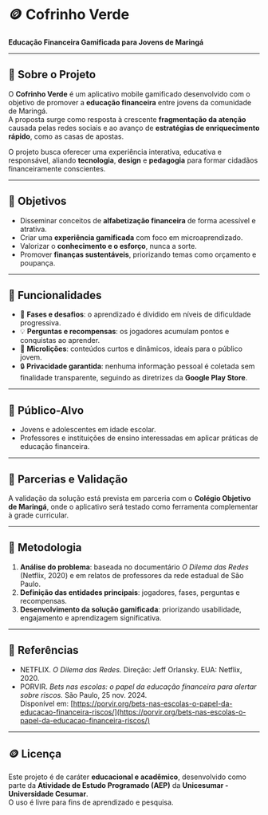 # 🪙 Cofrinho Verde

**Educação Financeira Gamificada para Jovens de Maringá**

---

## 📘 Sobre o Projeto

O **Cofrinho Verde** é um aplicativo mobile gamificado desenvolvido com o objetivo de promover a **educação financeira** entre jovens da comunidade de Maringá.  
A proposta surge como resposta à crescente **fragmentação da atenção** causada pelas redes sociais e ao avanço de **estratégias de enriquecimento rápido**, como as casas de apostas.

O projeto busca oferecer uma experiência interativa, educativa e responsável, aliando **tecnologia**, **design** e **pedagogia** para formar cidadãos financeiramente conscientes.

---

## 🎯 Objetivos

- Disseminar conceitos de **alfabetização financeira** de forma acessível e atrativa.
- Criar uma **experiência gamificada** com foco em microaprendizado.
- Valorizar o **conhecimento e o esforço**, nunca a sorte.
- Promover **finanças sustentáveis**, priorizando temas como orçamento e poupança.

---

## 🧩 Funcionalidades

- 🧠 **Fases e desafios**: o aprendizado é dividido em níveis de dificuldade progressiva.  
- 💡 **Perguntas e recompensas**: os jogadores acumulam pontos e conquistas ao aprender.  
- 📱 **Microlições**: conteúdos curtos e dinâmicos, ideais para o público jovem.  
- 🔒 **Privacidade garantida**: nenhuma informação pessoal é coletada sem finalidade transparente, seguindo as diretrizes da **Google Play Store**.

---

## 👥 Público-Alvo

- Jovens e adolescentes em idade escolar.
- Professores e instituições de ensino interessadas em aplicar práticas de educação financeira.

---

## 🤝 Parcerias e Validação

A validação da solução está prevista em parceria com o **Colégio Objetivo de Maringá**, onde o aplicativo será testado como ferramenta complementar à grade curricular.

---

## 🧭 Metodologia

1. **Análise do problema**: baseada no documentário *O Dilema das Redes* (Netflix, 2020) e em relatos de professores da rede estadual de São Paulo.  
2. **Definição das entidades principais**: jogadores, fases, perguntas e recompensas.  
3. **Desenvolvimento da solução gamificada**: priorizando usabilidade, engajamento e aprendizagem significativa.  

---

## 🧾 Referências

- NETFLIX. *O Dilema das Redes.* Direção: Jeff Orlansky. EUA: Netflix, 2020.  
- PORVIR. *Bets nas escolas: o papel da educação financeira para alertar sobre riscos.* São Paulo, 25 nov. 2024.  
  Disponível em: [https://porvir.org/bets-nas-escolas-o-papel-da-educacao-financeira-riscos/](https://porvir.org/bets-nas-escolas-o-papel-da-educacao-financeira-riscos/)

---

## 🪙 Licença

Este projeto é de caráter **educacional e acadêmico**, desenvolvido como parte da **Atividade de Estudo Programado (AEP)** da **Unicesumar - Universidade Cesumar**.  
O uso é livre para fins de aprendizado e pesquisa.
